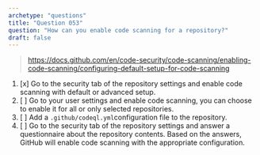 ```yaml
---
archetype: "questions"
title: "Question 053"
question: "How can you enable code scanning for a repository?"
draft: false
---
```



> https://docs.github.com/en/code-security/code-scanning/enabling-code-scanning/configuring-default-setup-for-code-scanning
1. [x] Go to the security tab of the repository settings and enable code scanning with default or advanced setup.
1. [ ] Go to your user settings and enable code scanning, you can choose to enable it for all or only selected repositories.
1. [ ] Add a `.github/codeql.yml`configuration file to the repository.
1. [ ] Go to the security tab of the repository settings and answer a questionnaire about the repository contents. Based on the answers, GitHub will enable code scanning with the appropriate configuration.
